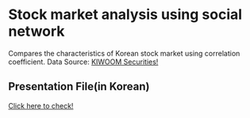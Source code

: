 # Stock market analysis using social network

Compares the characteristics of Korean stock market using correlation coefficient.
Data Source: [KIWOOM Securities!](https://www1.kiwoom.com/h/main)

## Presentation File(in Korean)

[Click here to check!](https://sunmoonackr-my.sharepoint.com/:p:/g/personal/seiyau77_sunmoon_ac_kr/Eas8e5NOd_1FpmajdmC7wYcBvebmW2c1z3mLRFExU1cRFA?e=KIgmulm)